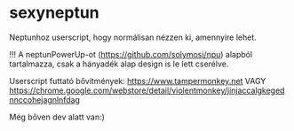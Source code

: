 # sexyneptun
Neptunhoz userscript, hogy normálisan nézzen ki, amennyire lehet.

!!! A neptunPowerUp-ot (https://github.com/solymosi/npu) alapból tartalmazza, csak a hányadék alap design is le lett cserélve.

Userscript futtató bővítmények: https://www.tampermonkey.net   VAGY   https://chrome.google.com/webstore/detail/violentmonkey/jinjaccalgkegednnccohejagnlnfdag

Még bőven dev alatt van:)
